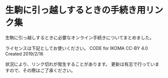 # 生駒に引っ越しするときの手続き用リンク集
生駒に引っ越しするときに必要なオンライン手続きについてまとめました。

ライセンスは下記としてお使いください。
CODE for IKOMA
CC-BY 4.0
Created 2019/2/16

状況により、リンク切れが発生することがあります。
更新は有志で行っていますので、その際はご了承ください。
